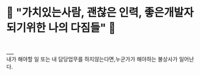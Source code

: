 # 👻 "가치있는사람, 괜찮은 인력, 좋은개발자 되기위한 나의 다짐들" 🎉


<br>
___
<br>
내가 해야할 일 또는 내 담당업무를 하지않는다면,누군가가 해야하는 불상사가 일어난다.
